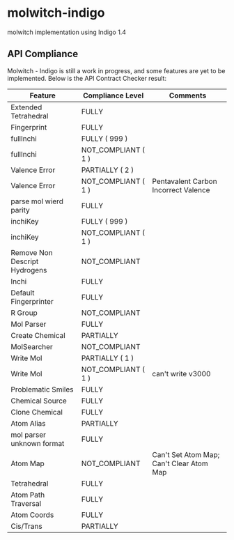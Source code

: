 # molwitch-indigo
molwitch implementation using Indigo 1.4


##  API Compliance
Molwitch - Indigo is still a work in progress, and some features are yet to be
implemented.  Below is the API Contract Checker result:


| Feature | Compliance Level | Comments|
 | ------ | ---------- | ---------- |
| Extended Tetrahedral| FULLY |  |
| Fingerprint| FULLY |  |
| fullInchi | FULLY ( 999 ) |  |
| fullInchi | NOT_COMPLIANT ( 1 ) |  |
| Valence Error | PARTIALLY ( 2 ) |  |
| Valence Error | NOT_COMPLIANT ( 1 ) |  Pentavalent Carbon Incorrect Valence |
| parse mol wierd parity| FULLY |  |
| inchiKey | FULLY ( 999 ) |  |
| inchiKey | NOT_COMPLIANT ( 1 ) |  |
| Remove Non Descript Hydrogens| NOT_COMPLIANT |  |
| Inchi| FULLY |  |
| Default Fingerprinter| FULLY |  |
| R Group| NOT_COMPLIANT |  |
| Mol Parser| FULLY |  |
| Create Chemical| PARTIALLY |  |
| MolSearcher| NOT_COMPLIANT |  |
| Write Mol | PARTIALLY ( 1 ) |  |
| Write Mol | NOT_COMPLIANT ( 1 ) |  can't write v3000 |
| Problematic Smiles| FULLY |  |
| Chemical Source| FULLY |  |
| Clone Chemical| FULLY |  |
| Atom Alias| PARTIALLY |  |
| mol parser unknown format| FULLY |  |
| Atom Map| NOT_COMPLIANT | Can't Set Atom Map; Can't Clear Atom Map |
| Tetrahedral| FULLY |  |
| Atom Path Traversal| FULLY |  |
| Atom Coords| FULLY |  |
| Cis/Trans| PARTIALLY |  |